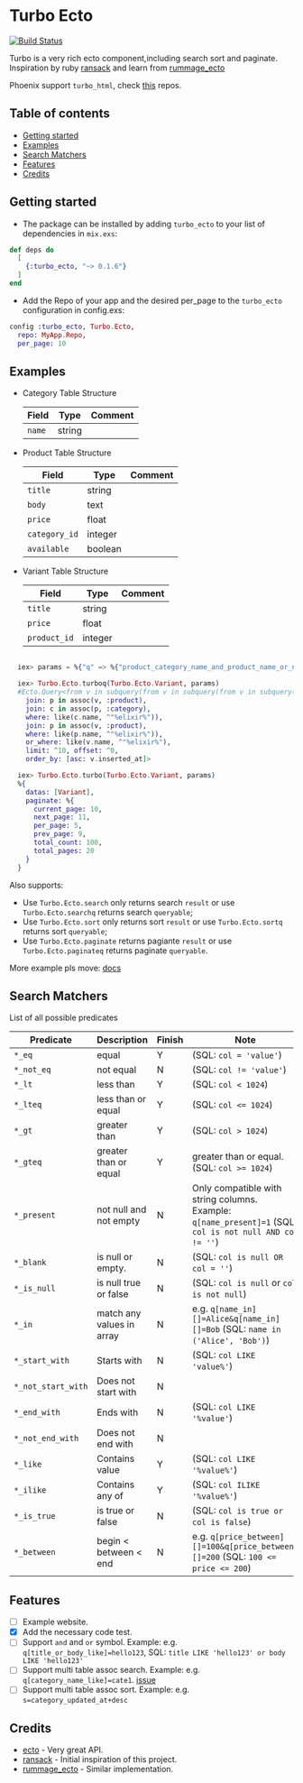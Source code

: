 
# Turbo Ecto

[![Build Status](https://travis-ci.org/zven21/turbo_ecto.svg?branch=master)](https://travis-ci.org/zven21/turbo_ecto)

Turbo is a very rich ecto component,including search sort and paginate. Inspiration by ruby [ransack](https://github.com/activerecord-hackery/ransack) and learn from [rummage_ecto](https://github.com/aditya7iyengar/rummage_ecto)

Phoenix support `turbo_html`, check [this](https://github.com/zven21/turbo_html) repos.

## Table of contents

* [Getting started](#getting-started)
* [Examples](#examples)
* [Search Matchers](#search-matchers)
* [Features](#features)
* [Credits](#credits)

## Getting started

* The package can be installed by adding `turbo_ecto` to your list of dependencies in `mix.exs`:

```elixir
def deps do
  [
    {:turbo_ecto, "~> 0.1.6"}
  ]
end
```

* Add the Repo of your app and the desired per_page to the `turbo_ecto` configuration in config.exs:

```elixir
config :turbo_ecto, Turbo.Ecto,
  repo: MyApp.Repo,
  per_page: 10
```

## Examples

* Category Table Structure

    |  Field | Type | Comment |
    | ------------- | ------------- | --------- |
    | `name`  | string  |  |

* Product Table Structure

    |  Field | Type | Comment |
    | ------------- | ------------- | --------- |
    | `title`  | string  |  |
    | `body` | text |  |
    | `price` | float |  |
    | `category_id` | integer | |
    | `available` | boolean |  |

* Variant Table Structure

    |  Field | Type | Comment |
    | ------------- | ------------- | --------- |
    | `title`  | string  |  |
    | `price` | float |  |
    | `product_id` | integer | |

```elixir

  iex> params = %{"q" => %{"product_category_name_and_product_name_or_name_like" => "elixir", "s" => "inserted_at+asc"}}

  iex> Turbo.Ecto.turboq(Turbo.Ecto.Variant, params)
  #Ecto.Query<from v in subquery(from v in subquery(from v in subquery(from v in Turbo.Ecto.Variant),
    join: p in assoc(v, :product),
    join: c in assoc(p, :category),
    where: like(c.name, ^"%elixir%")),
    join: p in assoc(v, :product),
    where: like(p.name, ^"%elixir%")),
    or_where: like(v.name, ^"%elixir%"),
    limit: ^10, offset: ^0,
    order_by: [asc: v.inserted_at]>

  iex> Turbo.Ecto.turbo(Turbo.Ecto.Variant, params)
  %{
    datas: [Variant],
    paginate: %{
      current_page: 10,
      next_page: 11,
      per_page: 5,
      prev_page: 9,
      total_count: 100,
      total_pages: 20
    }
  }

```

Also supports:

* Use `Turbo.Ecto.search` only returns search `result` or use `Turbo.Ecto.searchq` returns search `queryable`;
* Use `Turbo.Ecto.sort` only returns sort `result` or use `Turbo.Ecto.sortq` returns sort `queryable`;
* Use `Turbo.Ecto.paginate` returns pagiante `result` or use `Turbo.Ecto.paginateq` returns paginate `queryable`.

More example pls move: [docs](https://hexdocs.pm/turbo_ecto/api-reference.html)

## Search Matchers

List of all possible predicates

| Predicate | Description | Finish | Note
| ------------- | ------------- |-------- |-------- |
| `*_eq`  | equal  | Y | (SQL: `col = 'value'`) |
| `*_not_eq` | not equal | N | (SQL: `col != 'value'`) |
| `*_lt` | less than | Y | (SQL: `col < 1024`) |
| `*_lteq` | less than or equal | Y |  (SQL: `col <= 1024`) |
| `*_gt` | greater than | Y | (SQL: `col > 1024`) |
| `*_gteq` | greater than or equal | Y | greater than or equal. (SQL: `col >= 1024`) |
| `*_present` | not null and not empty | N | Only compatible with string columns. Example: `q[name_present]=1` (SQL: `col is not null AND col != ''`) |
| `*_blank` | is null or empty. | N | (SQL: `col is null OR col = ''`) |
| `*_is_null` | is null true or false | N | (SQL: `col is null` or `col is not null`) |
| `*_in` | match any values in array | N | e.g. `q[name_in][]=Alice&q[name_in][]=Bob` (SQL: `name in ('Alice', 'Bob')`)|
| `*_start_with` | Starts with | N | (SQL: `col LIKE 'value%'`) |
| `*_not_start_with` | Does not start with | N | |
| `*_end_with` | Ends with | N | (SQL: `col LIKE '%value'`)|
| `*_not_end_with` | Does not end with | N | |
| `*_like` | Contains value | Y | (SQL: `col LIKE '%value%'`) |
| `*_ilike` | Contains any of | Y | (SQL: `col ILIKE '%value%'`) |
| `*_is_true` | is true or false | N | (SQL: `col is true or col is false`) |
| `*_between`| begin < between < end | N | e.g. `q[price_between][]=100&q[price_between][]=200` (SQL: `100 <= price <= 200`) |

## Features

* [ ] Example website.
* [x] Add the necessary code test.
* [ ] Support `and` and `or` symbol. Example: e.g. `q[title_or_body_like]=hello123`, SQL: `title LIKE 'hello123' or body LIKE 'hello123'`
* [ ] Support multi table assoc search. Example: e.g. `q[category_name_like]=cate1`. [issue](https://github.com/zven21/turbo_ecto/issues/11)
* [ ] Support multi table assoc sort. Example: e.g. `s=category_updated_at+desc`

## Credits

* [ecto](https://github.com/elixir-ecto/ecto) - Very great API.
* [ransack](https://github.com/activerecord-hackery/ransack) - Initial inspiration of this project.
* [rummage_ecto](https://github.com/aditya7iyengar/rummage_ecto) - Similar implementation.
